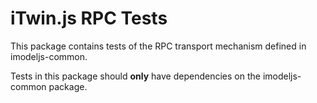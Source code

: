 # iTwin.js RPC Tests

This package contains tests of the RPC transport mechanism defined in imodeljs-common.

Tests in this package should **only** have dependencies on the imodeljs-common package.
